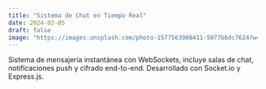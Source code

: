 ```yaml
---
title: "Sistema de Chat en Tiempo Real"
date: 2024-02-05
draft: false
image: "https://images.unsplash.com/photo-1577563908411-5077b6dc7624?w=800&h=600&fit=crop"
---
```


Sistema de mensajería instantánea con WebSockets, incluye salas de chat, notificaciones push y cifrado end-to-end. Desarrollado con Socket.io y Express.js.


